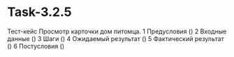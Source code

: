 # Task-3.2.5
Тест-кейс Просмотр карточки дом питомца.
1 Предусловия ()
2 Входные данные ()
3 Шаги ()
4 Ожидаемый результат ()
5 Фактический результат ()
6 Постусловия ()
